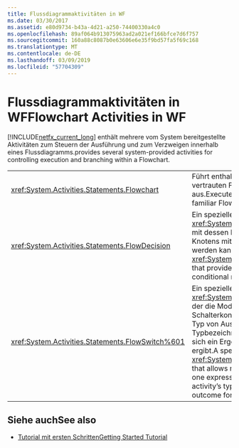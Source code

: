 ```yaml
---
title: Flussdiagrammaktivitäten in WF
ms.date: 03/30/2017
ms.assetid: e80d9734-b43a-4d21-a250-74400330a4c0
ms.openlocfilehash: 89af064b913075963ad2a021ef166bfce7d6f757
ms.sourcegitcommit: 160a88c8087b0e63606e6e35f9bd57fa5f69c168
ms.translationtype: MT
ms.contentlocale: de-DE
ms.lasthandoff: 03/09/2019
ms.locfileid: "57704309"
---
```

# <a name="flowchart-activities-in-wf"></a><span data-ttu-id="f76ee-102">Flussdiagrammaktivitäten in WF</span><span class="sxs-lookup"><span data-stu-id="f76ee-102">Flowchart Activities in WF</span></span>
[!INCLUDE[netfx_current_long](../../../includes/netfx-current-long-md.md)] <span data-ttu-id="f76ee-103">enthält mehrere vom System bereitgestellte Aktivitäten zum Steuern der Ausführung und zum Verzweigen innerhalb eines Flussdiagramms.</span><span class="sxs-lookup"><span data-stu-id="f76ee-103">provides several system-provided activities for controlling execution and branching within a Flowchart.</span></span>  
  
|||  
|-|-|  
|<xref:System.Activities.Statements.Flowchart>|<span data-ttu-id="f76ee-104">Führt enthaltene Aktivitäten mithilfe des vertrauten Flussdiagrammparadigmas aus.</span><span class="sxs-lookup"><span data-stu-id="f76ee-104">Executes contained activities using the familiar Flowchart paradigm.</span></span>|  
|<xref:System.Activities.Statements.FlowDecision>|<span data-ttu-id="f76ee-105">Ein spezieller <xref:System.Activities.Statements.FlowNode>, mit dessen Hilfe ein Modell eines bedingten Knotens mit zwei Ergebnissen erstellt werden kann.</span><span class="sxs-lookup"><span data-stu-id="f76ee-105">A specialized <xref:System.Activities.Statements.FlowNode> that provides the ability to model a conditional node with two outcomes.</span></span>|  
|<xref:System.Activities.Statements.FlowSwitch%601>|<span data-ttu-id="f76ee-106">Ein spezieller <xref:System.Activities.Statements.FlowNode>, der die Modellierung eines Schalterkonstrukts ermöglicht, wobei ein Typ von Ausdruck verwendet wird, der im Typbezeichner der Aktivität definiert ist, und sich ein Ergebnis pro Übereinstimmung ergibt.</span><span class="sxs-lookup"><span data-stu-id="f76ee-106">A specialized <xref:System.Activities.Statements.FlowNode> that allows modeling a switch construct, with one expression of a type defined in the activity’s type specifier and a single outcome for each match.</span></span>|  
  
## <a name="see-also"></a><span data-ttu-id="f76ee-107">Siehe auch</span><span class="sxs-lookup"><span data-stu-id="f76ee-107">See also</span></span>
- [<span data-ttu-id="f76ee-108">Tutorial mit ersten Schritten</span><span class="sxs-lookup"><span data-stu-id="f76ee-108">Getting Started Tutorial</span></span>](getting-started-tutorial.md)
